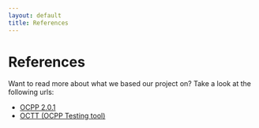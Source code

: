 ```yaml
---
layout: default
title: References
---
```


# References

Want to read more about what we based our project on?
Take a look at the following urls:
- [OCPP 2.0.1](https://openchargealliance.org/protocols/open-charge-point-protocol/#OCPP2.0.1)
- [OCTT (OCPP Testing tool)](https://openchargealliance.org/protocols/test-tools/)
